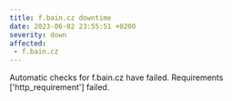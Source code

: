 ```yaml
---
title: f.bain.cz downtime
date: 2023-06-02 23:55:51 +0200
severity: down
affected:
 - f.bain.cz
---
```

Automatic checks for f.bain.cz have failed. Requirements ['http_requirement'] failed.
